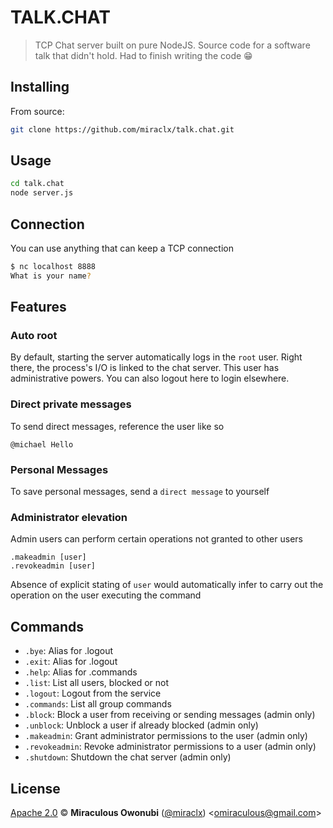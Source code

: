 # TALK.CHAT

> TCP Chat server built on pure NodeJS.
> Source code for a software talk that didn't hold.
> Had to finish writing the code 😁

## Installing

From source:

``` bash
git clone https://github.com/miraclx/talk.chat.git
```

## Usage

``` bash
cd talk.chat
node server.js
```

## Connection

You can use anything that can keep a TCP connection

``` bash
$ nc localhost 8888
What is your name? 
```

## Features

### Auto root
By default, starting the server automatically logs in the `root` user.
Right there, the process's I/O is linked to the chat server. This user has administrative powers. You can also logout here to login elsewhere.

### Direct private messages

To send direct messages, reference the user like so
```
@michael Hello
```

### Personal Messages

To save personal messages, send a `direct message` to yourself

### Administrator elevation

Admin users can perform certain operations not granted to other users
```
.makeadmin [user]
.revokeadmin [user]
```
Absence of explicit stating of `user` would automatically infer to carry out the operation on the user executing the command

## Commands

* `.bye`: Alias for .logout
* `.exit`: Alias for .logout
* `.help`: Alias for .commands
* `.list`: List all users, blocked or not
* `.logout`: Logout from the service
* `.commands`: List all group commands
* `.block`: Block a user from receiving or sending messages (admin only)
* `.unblock`: Unblock a user if already blocked (admin only)
* `.makeadmin`: Grant administrator permissions to the user (admin only)
* `.revokeadmin`: Revoke administrator permissions to a user (admin only)
* `.shutdown`: Shutdown the chat server (admin only)

## License

[Apache 2.0][license] © **Miraculous Owonubi** ([@miraclx][author-url]) &lt;omiraculous@gmail.com&gt;

[npm]:  https://github.com/npm/npm 'The Node Package Manager'
[license]:  LICENSE 'Apache 2.0 License'
[author-url]: https://github.com/miraclx
